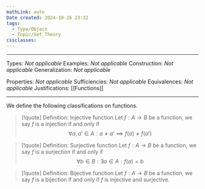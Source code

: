 ```yaml
---
mathLink: auto
Date created: 2024-10-26 23:32
tags:
  - Type/Object
  - Topic/Set_Theory
cssclasses:
---
```


---  

Types: _Not applicable_
Examples: _Not applicable_
Construction: _Not applicable_
Generalization: _Not applicable_

Properties: _Not applicable_
Sufficiencies: _Not applicable_
Equivalences: _Not applicable_
Justifications: [[Functions]]

---

We define the following classifications on functions.

> [!quote] Definition: Injective function
> Let $f:A\to B$ be a function, we say $f$ is a injection if and only if $$ \forall a,a'\in A: a\neq a' \implies f(a)\neq f(a') $$

>[!quote] Definition: Surjective function
>Let $f:A\to B$ be a function, we say $f$ is a surjection if and only if $$ \forall b\in B:\exists a\in A: f(a)=b$$

>[!quote] Definition: Bijective function
>Let $f:A\to B$ be a function, we say $f$ is a bijection if and only if $f$ is injective and surjective.
